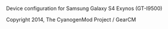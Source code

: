 Device configuration for Samsung Galaxy S4 Exynos (GT-I9500)

Copyright 2014, The CyanogenMod Project / GearCM
